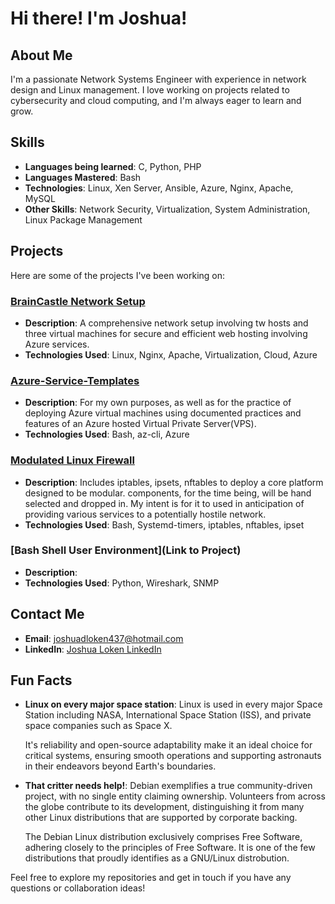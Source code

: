 # Hi there! I'm Joshua!

## About Me

I'm a passionate Network Systems Engineer with experience in network design and Linux management. I love working on projects related to cybersecurity and cloud computing, and I'm always eager to learn and grow.

## Skills

- **Languages being learned**: C, Python, PHP
- **Languages Mastered**: Bash
- **Technologies**: Linux, Xen Server, Ansible, Azure, Nginx, Apache, MySQL
- **Other Skills**: Network Security, Virtualization, System Administration, Linux Package Management

## Projects

Here are some of the projects I've been working on:

### [BrainCastle Network Setup](https://github.com/mrjcsh386/Brain_Castle_Notes)
- **Description**: A comprehensive network setup involving tw hosts and three virtual machines for secure and efficient web hosting involving Azure services.
- **Technologies Used**: Linux, Nginx, Apache, Virtualization, Cloud, Azure

### [Azure-Service-Templates](https://github.com/mrjcsh386/Azure-Service-Templates)
- **Description**: For my own purposes, as well as for the practice of deploying Azure virtual machines using documented practices and features of an Azure hosted Virtual Private Server(VPS).
- **Technologies Used**: Bash, az-cli, Azure

### [Modulated Linux Firewall](https://github.com/mrjcsh386/Modulated_Linux_Firewall)
- **Description**: Includes iptables, ipsets, nftables to deploy a core platform designed to be modular. components, for the time being, will be hand selected and dropped in. My intent is for it to used in anticipation of providing various services to a potentially hostile network.
- **Technologies Used**: Bash, Systemd-timers, iptables, nftables, ipset

### [Bash Shell User Environment](Link to Project)
- **Description**: 
- **Technologies Used**: Python, Wireshark, SNMP

## Contact Me

- **Email**: joshuadloken437@hotmail.com
- **LinkedIn**: [Joshua Loken LinkedIn](https://www.linkedin.com/in/mrjcsh386)

## Fun Facts

- **Linux on every major space station**: Linux is used in every major Space Station including NASA, International Space Station (ISS), and private space companies such as Space X.
  
  It's reliability and open-source adaptability make it an ideal choice for critical systems, ensuring smooth operations and supporting astronauts in their endeavors beyond Earth's boundaries.
- **That critter needs help!**: Debian exemplifies a true community-driven project, with no single entity claiming ownership. Volunteers from across the globe contribute to its development, distinguishing it from many other Linux distributions that are supported by corporate backing.
  
  The Debian Linux distribution exclusively comprises Free Software, adhering closely to the principles of Free Software. It is one of the few distributions that proudly identifies as a GNU/Linux distrobution.

Feel free to explore my repositories and get in touch if you have any questions or collaboration ideas!
